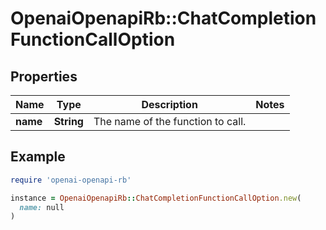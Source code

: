 # OpenaiOpenapiRb::ChatCompletionFunctionCallOption

## Properties

| Name | Type | Description | Notes |
| ---- | ---- | ----------- | ----- |
| **name** | **String** | The name of the function to call. |  |

## Example

```ruby
require 'openai-openapi-rb'

instance = OpenaiOpenapiRb::ChatCompletionFunctionCallOption.new(
  name: null
)
```

